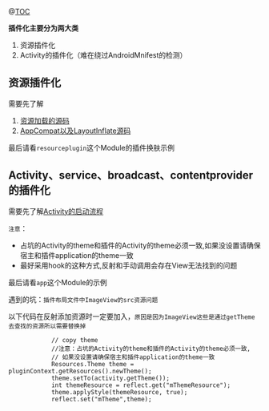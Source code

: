 @[TOC](Android插件化)

**插件化主要分为两大类**
1. 资源插件化
2. Activity的插件化（难在绕过AndroidMnifest的检测）

## 资源插件化

需要先了解
1. [资源加载的源码](1.插件式换肤-资源加载源码分析.md)
2. [AppCompat以及LayoutInflate源码](2.AppCompat以及LayoutInflate源码-Hook拦截View创建.md)

最后请看`resourceplugin`这个Module的插件换肤示例

## Activity、service、broadcast、contentprovider的插件化

需要先了解[Activity的启动流程](3.Activity的启动流程源码.md)

`注意`：
- 占坑的Activity的theme和插件的Activity的theme必须一致,如果没设置请确保宿主和插件application的theme一致
- 最好采用hook的这种方式,反射和手动调用会存在View无法找到的问题

最后请看`app`这个Module的示例

遇到的坑：`插件布局文件中ImageView的src资源问题`

以下代码在反射添加资源时一定要加入，`原因是因为ImageView这些是通过getTheme去查找的资源所以需要替换掉`
```
            // copy theme
            //注意：占坑的Activity的theme和插件的Activity的theme必须一致,
            // 如果没设置请确保宿主和插件application的theme一致
            Resources.Theme theme = pluginContext.getResources().newTheme();
            theme.setTo(activity.getTheme());
            int themeResource = reflect.get("mThemeResource");
            theme.applyStyle(themeResource, true);
            reflect.set("mTheme",theme);
```





 


      
     
 

